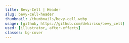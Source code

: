 ```yaml
---
title: Bevy-Cell | Header
slug: bevy-cell-header
thumbnail: /thumbnails/bevy-cell.webp
usage: [github, https://github.com/dekirisu/bevy_cell]
used: [illustrator, after-effects]
classes: bg-cover
---
```

